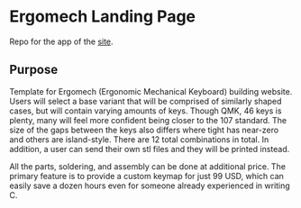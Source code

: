 # Ergomech Landing Page

Repo for the app of the [site](buildergomech.netlify.app).

## Purpose

Template for Ergomech (Ergonomic Mechanical Keyboard) building website. Users will select a base variant that will be comprised of
similarly shaped cases, but will contain varying amounts of keys. Though QMK, 46 keys is plenty, many will feel more confident being closer to the
107 standard. The size of the gaps between the keys also differs where tight has near-zero and others are island-style. There are 12 total combinations in total.
In addition, a user can send their own stl files and they will be printed instead.

All the parts, soldering, and assembly can be done at additional price. The primary feature is to provide a custom keymap for just 99 USD, which can
easily save a dozen hours even for someone already experienced in writing C.
